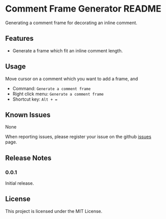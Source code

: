 # Comment Frame Generator README
Generating a comment frame for decorating an inline comment.

## Features
- Generate a frame which fit an inline comment length.

## Usage
Move cursor on a comment which you want to add a frame, and

- Command: `Generate a comment frame`
- Right click menu: `Generate a comment frame`
- Shortcut key: `Alt + =`

## Known Issues
None


When reporting issues, please register your issue on the github [issues](https://github.com/meow-noisy/comment-frame-generator/issues) page.

## Release Notes
### 0.0.1

Initial release.

## License
This project is licensed under the MIT License.